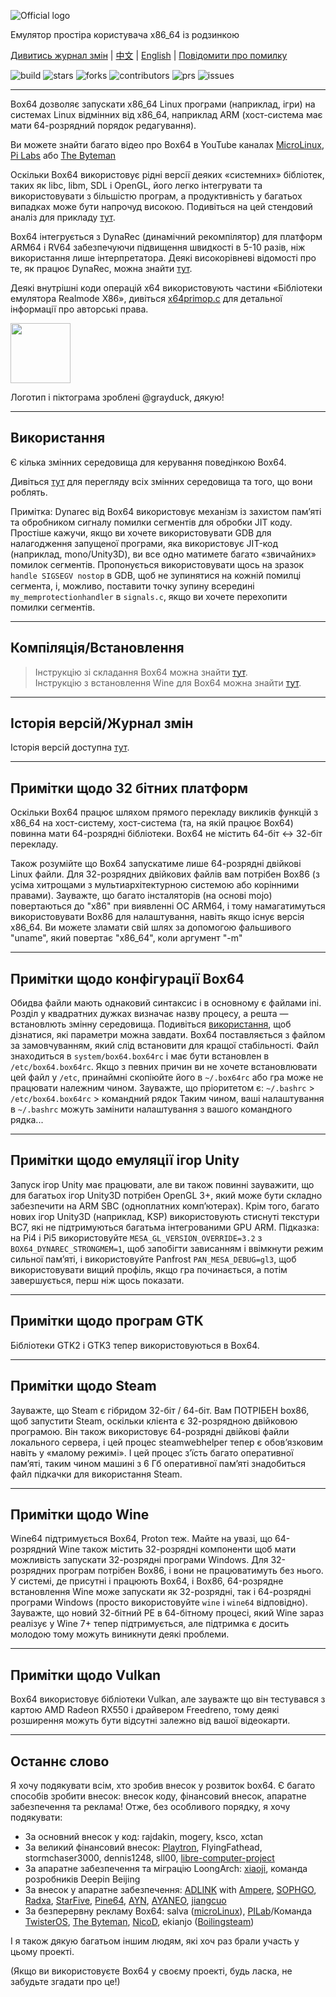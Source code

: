 ![Official logo](docs/img/Box64Logo.png "Official Logo")

Емулятор простіра користувача x86_64 із родзинкою

[Дивитись журнал змін](https://github.com/ptitSeb/box64/blob/main/docs/CHANGELOG.md) | [中文](https://github.com/ptitSeb/box64/blob/main/README_CN.md) | [English](https://github.com/ptitSeb/box64/blob/main/README.md) | [Повідомити про помилку](https://github.com/ptitSeb/box64/issues/new)

![build](https://app.travis-ci.com/ptitSeb/box64.svg?branch=main) ![stars](https://img.shields.io/github/stars/ptitSeb/box64) ![forks](https://img.shields.io/github/forks/ptitSeb/box64) ![contributors](https://img.shields.io/github/contributors/ptitSeb/box64) ![prs](https://img.shields.io/github/issues-pr/ptitSeb/box64) ![issues](https://img.shields.io/github/issues/ptitSeb/box64)

----

Box64 дозволяє запускати x86_64 Linux програми (наприклад, ігри) на системах Linux відмінних від x86_64, наприклад ARM (хост-система має мати 64-розрядний порядок редагування).

Ви можете знайти багато відео про Box64 в YouTube каналах [MicroLinux](https://www.youtube.com/channel/UCwFQAEj1lp3out4n7BeBatQ), [Pi Labs](https://www.youtube.com/channel/UCgfQjdc5RceRlTGfuthBs7g) або [The Byteman](https://www.youtube.com/channel/UCEr8lpIJ3B5Ctc5BvcOHSnA)

Оскільки Box64 використовує рідні версії деяких «системних» бібліотек, таких як libc, libm, SDL і OpenGL, його легко інтегрувати та використовувати з більшістю програм, а продуктивність у багатьох випадках може бути напрочуд високою. Подивіться на цей стендовий аналіз для прикладу [тут](https://box86.org/index.php/2021/06/game-performances/).

Box64 інтегрується з DynaRec (динамічний рекомпілятор) для платформ ARM64 і RV64 забезпечуючи підвищення швидкості в 5-10 разів, ніж використання лише інтерпретатора. Деякі високорівневі відомості про те, як працює DynaRec, можна знайти [тут](https://box86.org/2021/07/inner-workings-a-high%e2%80%91level-view-of-box86-and-a-low%e2%80%91level-view-of-the-dynarec/).

Деякі внутрішні коди операцій x64 використовують частини «Бібліотеки емулятора Realmode X86», дивіться [x64primop.c](src/emu/x64primop.c) для детальної інформації про авторські права.

<img src="docs/img/Box64Icon.png" width="96" height="96">

Логотип і піктограма зроблені @grayduck, дякую!

----

Використання
----

Є кілька змінних середовища для керування поведінкою Box64.

Дивіться [тут](docs/USAGE.md) для перегляду всіх змінних середовища та того, що вони роблять.

Примітка: Dynarec від Box64 використовує механізм із захистом пам’яті та обробником сигналу помилки сегментів для обробки JIT коду. Простіше кажучи, якщо ви хочете використовувати GDB для налагодження запущеної програми, яка використовує JIT-код (наприклад, mono/Unity3D), ви все одно матимете багато «звичайних» помилок сегментів. Пропонується використовувати щось на зразок `handle SIGSEGV nostop` в GDB, щоб не зупинятися на кожній помилці сегмента, і, можливо, поставити точку зупину всередині `my_memprotectionhandler` в `signals.c`, якщо ви хочете перехопити помилки сегментів.

----
Компіляція/Встановлення
----
> Інструкцію зі складання Box64 можна знайти [тут](docs/COMPILE.md).\
> Інструкцію з встановлення Wine для Box64 можна знайти [тут](docs/X64WINE.md).

----
Історія версій/Журнал змін
----

Історія версій доступна [тут](docs/CHANGELOG.md).

----

Примітки щодо 32 бітних платформ
----
Оскільки Box64 працює шляхом прямого перекладу викликів функцій з x86_64 на хост-систему, хост-система (та, на якій працює Box64) повинна мати 64-розрядні бібліотеки. Box64 не містить 64-біт <-> 32-біт перекладу.

Також розумійте що Box64 запускатиме лише 64-розрядні двійкові Linux файли. Для 32-розрядних двійкових файлів вам потрібен Box86 (з усіма хитрощами з мультиархітектурною системою або корінними правами). Зауважте, що багато інсталяторів (на основі mojo) повертаються до "x86" при виявленні ОС ARM64, і тому намагатимуться використовувати Box86 для налаштування, навіть якщо існує версія x86_64. Ви можете зламати свій шлях за допомогою фальшивого "uname", який повертає "x86_64", коли аргумент "-m"

----

Примітки щодо конфігурації Box64
----

Обидва файли мають однаковий синтаксис і в основному є файлами ini. Розділ у квадратних дужках визначає назву процесу, а решта — встановлють змінну середовища. Подивіться [використання](USAGE.md), щоб дізнатися, які параметри можна завдати. Box64 поставляється з файлом за замовчуванням, який слід встановити для кращої стабільності. Файл знаходиться в `system/box64.box64rc` і має бути встановлен в `/etc/box64.box64rc`. Якщо з певних причин ви не хочете встановлювати цей файл у `/etc`, принаймні скопіюйте його в `~/.box64rc` або гра може не працювати належним чином. Зауважте, що пріоритетом є: `~/.bashrc` > `/etc/box64.box64rc` > командний рядок
Таким чином, ваші налаштування в `~/.bashrc` можуть замінити налаштування з вашого командного рядка...

----

Примітки щодо емуляції ігор Unity
----

Запуск ігор Unity має працювати, але ви також повинні зауважити, що для багатьох ігор Unity3D потрібен OpenGL 3+, який може бути складно забезпечити на ARM SBC (одноплатних комп’ютерах). Крім того, багато нових ігор Unity3D (наприклад, KSP) використовують стиснуті текстури BC7, які не підтримуються багатьма інтегрованими GPU ARM.
Підказка: на Pi4 і Pi5 використовуйте `MESA_GL_VERSION_OVERRIDE=3.2` з `BOX64_DYNAREC_STRONGMEM=1`, щоб запобігти зависанням і ввімкнути режим сильної пам’яті, і використовуйте Panfrost `PAN_MESA_DEBUG=gl3`, щоб використовувати вищий профіль, якщо гра починається, а потім завершується, перш ніж щось показати.

----

Примітки щодо програм GTK
----

Бібліотеки GTK2 і GTK3 тепер використовуються в Box64.

----

Примітки щодо Steam
----

Зауважте, що Steam є гібридом 32-біт / 64-біт. Вам ПОТРІБЕН box86, щоб запустити Steam, оскільки клієнта є 32-розрядною двійковою програмою. Він також використовує 64-розрядні двійкові файли локального сервера, і цей процес steamwebhelper тепер є обов’язковим навіть у «малому режимі». І цей процес з’їсть багато оперативної пам’яті, таким чином машині з 6 Гб оперативної пам’яті знадобиться файл підкачки для використання Steam.

----

Примітки щодо Wine
----

Wine64 підтримується Box64, Proton теж. Майте на увазі, що 64-розрядний Wine також містить 32-розрядні компоненти щоб мати можливість запускати 32-розрядні програми Windows. Для 32-розрядних програм потрібен Box86, і вони не працюватимуть без нього. У системі, де присутні і працюють Box64, і Box86, 64-розрядне встановлення Wine може запускати як 32-розрядні, так і 64-розрядні програми Windows (просто використовуйте `wine` і `wine64` відповідно).
Зауважте, що новий 32-бітний PE в 64-бітному процесі, який Wine зараз реалізує у Wine 7+ тепер підтримується, але підтримка є досить молодою тому можуть виникнути деякі проблеми.

----

Примітки щодо Vulkan
----

Box64 використовує бібліотеки Vulkan, але зауважте що він тестувався з картою AMD Radeon RX550 і драйвером Freedreno, тому деякі розширення можуть бути відсутні залежно від вашої відеокарти.

----

Останнє слово
----

Я хочу подякувати всім, хто зробив внесок у розвиток box64.
Є багато способів зробити внесок: внесок коду, фінансовий внесок, апаратне забезпечення та реклама!
Отже, без особливого порядку, я хочу подякувати:
* За основний внесок у код: rajdakin, mogery, ksco, xctan
* За великий фінансовий внесок: [Playtron](https://playtron.one), FlyingFathead, stormchaser3000, dennis1248, sll00, [libre-computer-project](https://libre.computer/)
* За апаратне забезпечення та міграцію LoongArch: [xiaoji](https://www.linuxgame.cn/), команда розробників Deepin Beijing
* За внесок у апаратне забезпечення: [ADLINK](https://www.adlinktech.com/Products/Computer_on_Modules/COM-HPC-Server-Carrier-and-Starter-Kit/Ampere_Altra_Developer_Platform?lang=en) with [Ampere](https://amperecomputing.com/home/edge), [SOPHGO](https://www.sophon.ai/), [Radxa](https://rockpi.org/), [StarFive](https://rvspace.org/), [Pine64](https://www.pine64.org/), [AYN](https://www.ayntec.com/), [AYANEO](https://ayaneo.com/), [jiangcuo](https://github.com/jiangcuo)
* За безперервну рекламу Box64: salva ([microLinux](https://www.youtube.com/channel/UCwFQAEj1lp3out4n7BeBatQ)), [PILab](https://www.youtube.com/channel/UCgfQjdc5RceRlTGfuthBs7g)/Команда [TwisterOS](https://twisteros.com/), [The Byteman](https://www.youtube.com/channel/UCEr8lpIJ3B5Ctc5BvcOHSnA), [NicoD](https://www.youtube.com/channel/UCpv7NFr0-9AB5xoklh3Snhg), ekianjo ([Boilingsteam](https://boilingsteam.com/))

І я також дякую багатьом іншим людям, які хоч раз брали участь у цьому проекті.

(Якщо ви використовуєте Box64 у своєму проекті, будь ласка, не забудьте згадати про це!)
